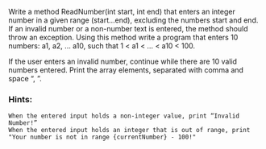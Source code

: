 Write a method ReadNumber(int start, int end) that enters an integer number in a given range (start…end), excluding the numbers start and end. If an invalid number or a non-number text is entered, the method should throw an exception. Using this method write a program that enters 10 numbers: a1, a2, … a10, such that 1 < a1 < … < a10 < 100.

If the user enters an invalid number, continue while there are 10 valid numbers entered. Print the array elements, separated with comma and space “, ”.

### Hints:

	When the entered input holds a non-integer value, print “Invalid Number!”
	When the entered input holds an integer that is out of range, print "Your number is not in range {currentNumber} - 100!"
